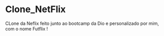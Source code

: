 # Clone_NetFlix
 CLone da Neflix feito junto ao bootcamp da Dio e personalizado por mim, com o nome Futflix !
